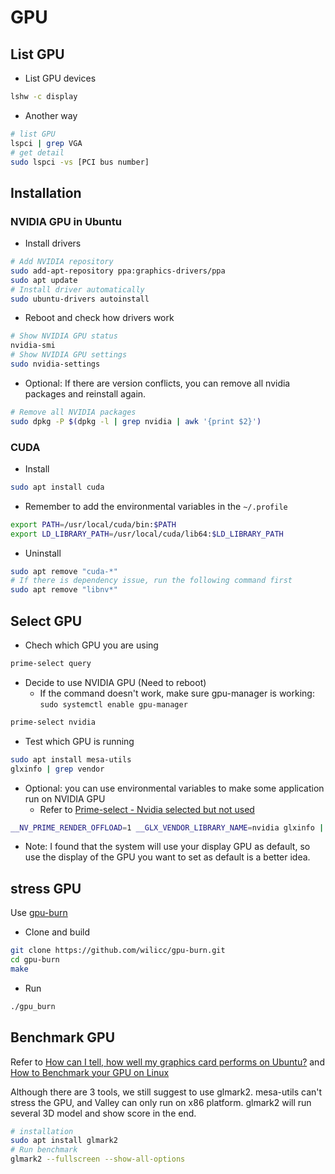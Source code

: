 # GPU

## List GPU

* List GPU devices

```bash
lshw -c display
```

* Another way

```bash
# list GPU
lspci | grep VGA
# get detail
sudo lspci -vs [PCI bus number]
```

## Installation

### NVIDIA GPU in Ubuntu

* Install drivers

```bash
# Add NVIDIA repository
sudo add-apt-repository ppa:graphics-drivers/ppa
sudo apt update
# Install driver automatically
sudo ubuntu-drivers autoinstall
```

* Reboot and check how drivers work

```bash
# Show NVIDIA GPU status
nvidia-smi
# Show NVIDIA GPU settings
sudo nvidia-settings
```

* Optional: If there are version conflicts, you can remove all nvidia packages and reinstall again.

```bash
# Remove all NVIDIA packages
sudo dpkg -P $(dpkg -l | grep nvidia | awk '{print $2}')
```

### CUDA

* Install

```bash
sudo apt install cuda
```

* Remember to add the environmental variables in the `~/.profile`

```bash
export PATH=/usr/local/cuda/bin:$PATH
export LD_LIBRARY_PATH=/usr/local/cuda/lib64:$LD_LIBRARY_PATH
```

* Uninstall

```bash
sudo apt remove "cuda-*"
# If there is dependency issue, run the following command first
sudo apt remove "libnv*"
```

## Select GPU

* Chech which GPU you are using

```bash
prime-select query
```

* Decide to use NVIDIA GPU (Need to reboot)
  * If the command doesn't work, make sure gpu-manager is working: `sudo systemctl enable gpu-manager`

```bash
prime-select nvidia
```

* Test which GPU is running

```bash
sudo apt install mesa-utils
glxinfo | grep vendor
```

* Optional: you can use environmental variables to make some application run on NVIDIA GPU
  * Refer to [Prime-select - Nvidia selected but not used](https://forums.developer.nvidia.com/t/prime-select-nvidia-selected-but-not-used/121108/4)

```bash
__NV_PRIME_RENDER_OFFLOAD=1 __GLX_VENDOR_LIBRARY_NAME=nvidia glxinfo | grep vendor
```

* Note: I found that the system will use your display GPU as default, so use the display of the GPU you want to set as default is a better idea.

## stress GPU

Use [gpu-burn](https://github.com/wilicc/gpu-burn)

* Clone and build

```bash
git clone https://github.com/wilicc/gpu-burn.git
cd gpu-burn
make
```

* Run

```bash
./gpu_burn
```

## Benchmark GPU

Refer to [How can I tell, how well my graphics card performs on Ubuntu?](https://askubuntu.com/questions/1046812/how-can-i-tell-how-well-my-graphics-card-performs-on-ubuntu) and [How to Benchmark your GPU on Linux](https://www.howtoforge.com/tutorial/linux-gpu-benchmark/)

Although there are 3 tools, we still suggest to use glmark2.
mesa-utils can't stress the GPU, and Valley can only run on x86 platform.
glmark2 will run several 3D model and show score in the end.

```bash
# installation
sudo apt install glmark2
# Run benchmark
glmark2 --fullscreen --show-all-options
```
